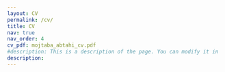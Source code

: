 ```yaml
---
layout: CV
permalink: /cv/
title: CV
nav: true
nav_order: 4
cv_pdf: mojtaba_abtahi_cv.pdf
#description: This is a description of the page. You can modify it in 'pages/_cv.md'. You can also change or remove the top pdf download button.
description:
---
```

